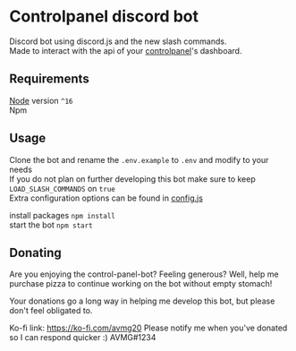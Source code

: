 # Controlpanel discord bot
Discord bot using discord.js and the new slash commands. <br/>
Made to interact with the api of your [controlpanel](https://controlpanel.gg)'s dashboard.

## Requirements
[Node](https://nodejs.org/en/) version `^16` <br />
Npm 

## Usage
Clone the bot and rename the `.env.example` to `.env` and modify to your needs <br/>
If you do not plan on further developing this bot make sure to keep `LOAD_SLASH_COMMANDS` on `true` <br/>
Extra configuration options can be found in [config.js](./config.js)


install packages `npm install` <br/>
start the bot `npm start`

## Donating
Are you enjoying the control-panel-bot? Feeling generous? Well, help me purchase pizza to continue working on the bot without empty stomach!

Your donations go a long way in helping me develop this bot, but please don't feel obligated to.

Ko-fi link: https://ko-fi.com/avmg20 Please notify me when you've donated so I can respond quicker :) AVMG#1234
